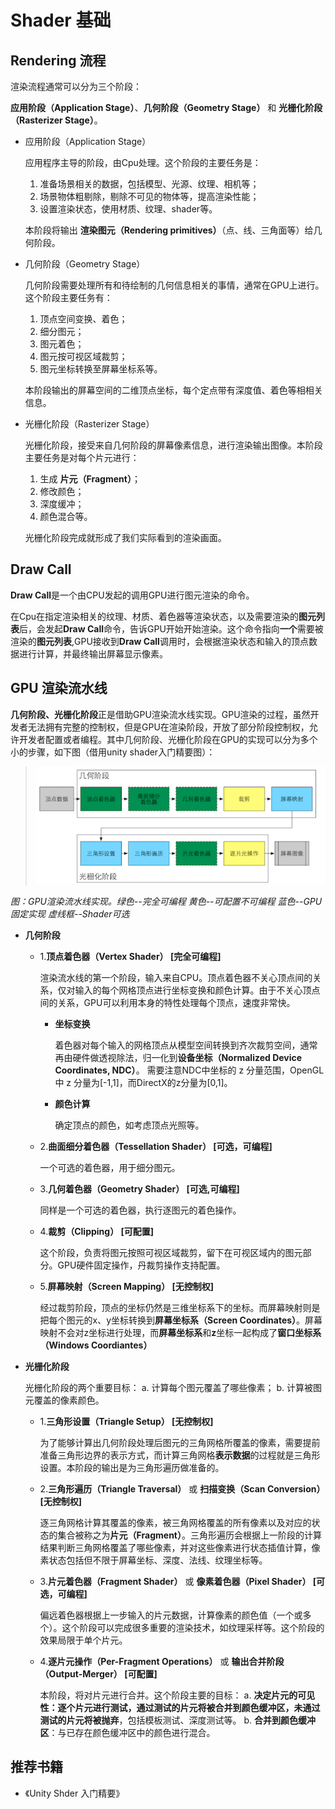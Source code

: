 Shader 基础
===

Rendering 流程
---

渲染流程通常可以分为三个阶段：

**应用阶段（Application Stage）**、**几何阶段（Geometry Stage）** 和 **光栅化阶段（Rasterizer Stage）**。

+ 应用阶段（Application Stage）
  
    应用程序主导的阶段，由Cpu处理。这个阶段的主要任务是：
    1. 准备场景相关的数据，包括模型、光源、纹理、相机等；
    2. 场景物体粗剔除，剔除不可见的物体等，提高渲染性能；
    3. 设置渲染状态，使用材质、纹理、shader等。

    本阶段将输出 **渲染图元（Rendering primitives）**（点、线、三角面等）给几何阶段。

+ 几何阶段（Geometry Stage）

    几何阶段需要处理所有和待绘制的几何信息相关的事情，通常在GPU上进行。这个阶段主要任务有：
    1. 顶点空间变换、着色；
    2. 细分图元；
    3. 图元着色；
    4. 图元按可视区域裁剪；
    5. 图元坐标转换至屏幕坐标系等。

    本阶段输出的屏幕空间的二维顶点坐标，每个定点带有深度值、着色等相相关信息。

+ 光栅化阶段（Rasterizer Stage）

    光栅化阶段，接受来自几何阶段的屏幕像素信息，进行渲染输出图像。本阶段主要任务是对每个片元进行：
    1. 生成 **片元（Fragment）**；
    2. 修改颜色；
    2. 深度缓冲；
    3. 颜色混合等。

    光栅化阶段完成就形成了我们实际看到的渲染画面。


Draw Call
---
    
  **Draw Call**是一个由CPU发起的调用GPU进行图元渲染的命令。

  在Cpu在指定渲染相关的纹理、材质、着色器等渲染状态，以及需要渲染的**图元列表**后，会发起**Draw Call**命令，告诉GPU开始开始渲染。这个命令指向**一个**需要被渲染的**图元列表**,GPU接收到**Draw Call**调用时，会根据渲染状态和输入的顶点数据进行计算，并最终输出屏幕显示像素。


GPU 渲染流水线
---

  **几何阶段、光栅化阶段**正是借助GPU渲染流水线实现。GPU渲染的过程，虽然开发者无法拥有完整的控制权，但是GPU在渲染阶段，开放了部分阶段控制权，允许开发者配置或者编程。其中几何阶段、光栅化阶段在GPU的实现可以分为多个小的步骤，如下图（借用unity shader入门精要图）：
  > ![GPU RENDERING](../../res/u3d/shader/gpurendering.png)

  *图：GPU渲染流水线实现。绿色--完全可编程 黄色--可配置不可编程 蓝色--GPU固定实现 虚线框--Shader可选*

+ **几何阶段**

  - 1.**顶点着色器（Vertex Shader） [完全可编程]**

    渲染流水线的第一个阶段，输入来自CPU。顶点着色器不关心顶点间的关系，仅对输入的每个网格顶点进行坐标变换和颜色计算。由于不关心顶点间的关系，GPU可以利用本身的特性处理每个顶点，速度非常快。

    - **坐标变换**

        着色器对每个输入的网格顶点从模型空间转换到齐次裁剪空间，通常再由硬件做透视除法，归一化到**设备坐标（Normalized Device Coordinates, NDC）**。
        需要注意NDC中坐标的 z 分量范围，OpenGL中 z 分量为[-1,1]，而DirectX的z分量为[0,1]。

    - **颜色计算**

        确定顶点的颜色，如考虑顶点光照等。

  - 2.**曲面细分着色器（Tessellation Shader） [可选，可编程]**

    一个可选的着色器，用于细分图元。

  - 3.**几何着色器（Geometry Shader） [可选,可编程]**

    同样是一个可选的着色器，执行逐图元的着色操作。

  - 4.**裁剪（Clipping） [可配置]**

    这个阶段，负责将图元按照可视区域裁剪，留下在可视区域内的图元部分。GPU硬件固定操作，丹裁剪操作支持配置。

  - 5.**屏幕映射（Screen Mapping） [无控制权]**

    经过裁剪阶段，顶点的坐标仍然是三维坐标系下的坐标。而屏幕映射则是把每个图元的x、y坐标转换到**屏幕坐标系（Screen Coordinates）**。屏幕映射不会对z坐标进行处理，而**屏幕坐标系**和**z**坐标一起构成了**窗口坐标系（Windows Coordiantes）**

+ **光栅化阶段**

    光栅化阶段的两个重要目标：
        a. 计算每个图元覆盖了哪些像素；
        b. 计算被图元覆盖的像素颜色。

  - 1.**三角形设置（Triangle Setup） [无控制权]**
    
    为了能够计算出几何阶段处理后图元的三角网格所覆盖的像素，需要提前准备三角形边界的表示方式，而计算三角网格**表示数据**的过程就是三角形设置。本阶段的输出是为三角形遍历做准备的。

  - 2.**三角形遍历（Triangle Traversal）** 或 **扫描变换（Scan Conversion） [无控制权]**

    逐三角网格计算其覆盖的像素，被三角网格覆盖的所有像素以及对应的状态的集合被称之为**片元（Fragment）**。三角形遍历会根据上一阶段的计算结果判断三角网格覆盖了哪些像素，并对这些像素进行状态插值计算，像素状态包括但不限于屏幕坐标、深度、法线、纹理坐标等。

  - 3.**片元着色器（Fragment Shader）** 或 **像素着色器（Pixel Shader） [可选，可编程]**

    偏远着色器根据上一步输入的片元数据，计算像素的颜色值（一个或多个）。这个阶段可以完成很多重要的渲染技术，如纹理采样等。这个阶段的效果局限于单个片元。

  - 4.**逐片元操作（Per-Fragment Operations）** 或 **输出合并阶段（Output-Merger） [可配置]**
  
    本阶段，将对片元进行合并。这个阶段主要的目标：
        a. **决定片元的可见性：逐个片元进行测试，通过测试的片元将被合并到颜色缓冲区，未通过测试的片元将被抛弃**，包括模板测试、深度测试等。
        b. **合并到颜色缓冲区**：与已存在颜色缓冲区中的颜色进行混合。

推荐书籍
---

+ 《Unity Shder 入门精要》

   <div id="gitmentContainer"></div>
   <link rel="stylesheet" href="https://billts.site/extra_css/gitment.css">
   <script src="https://billts.site/js/gitment.js"></script>
   <script src="../../gitment.js"></script>
